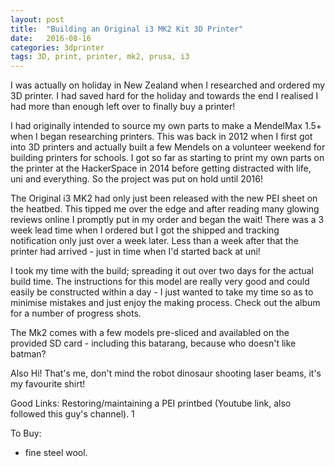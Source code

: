 ```yaml
---
layout: post
title:  "Building an Original i3 MK2 Kit 3D Printer"
date:   2016-08-16
categories: 3dprinter
tags: 3D, print, printer, mk2, prusa, i3
---
```


I was actually on holiday in New Zealand when I researched and ordered my 3D printer. I had saved hard for the holiday and towards the end I realised I had more than enough left over to finally buy a printer!

<!--more-->

I had originally intended to source my own parts to make a MendelMax 1.5+ when I began researching printers. This was back in 2012 when I first got into 3D printers and actually built a few Mendels on a volunteer weekend for building printers for schools. I got so far as starting to print my own parts on the printer at the HackerSpace in 2014 before getting distracted with life, uni and everything. So the project was put on hold until 2016!

The Original i3 MK2 had only just been released with the new PEI sheet on the heatbed. This tipped me over the edge and after reading many glowing reviews online I promptly put in my order and began the wait! There was a 3 week lead time when I ordered but I got the shipped and tracking notification only just over a week later. Less than a week after that the printer had arrived - just in time when I'd started back at uni!

I took my time with the build; spreading it out over two days for the actual build time. The instructions for this model are really very good and could easily be constructed within a day - I just wanted to take my time so as to minimise mistakes and just enjoy the making process. Check out the album for a number of progress shots.

The Mk2 comes with a few models pre-sliced and availabled on the provided SD card - including this batarang, because who doesn't like batman?

Also Hi! That's me, don't mind the robot dinosaur shooting laser beams, it's my favourite shirt!

Good Links:
Restoring/maintaining a PEI printbed (Youtube link, also followed this guy's channel).
1

To Buy:
- fine steel wool.